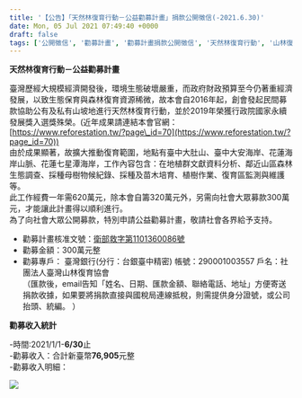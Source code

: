 ```yaml
---
title: '【公告】「天然林復育行動－公益勸募計畫」捐款公開徵信(-2021.6.30)'
date: Mon, 05 Jul 2021 07:49:40 +0000
draft: false
tags: ['公開徵信', '勸募計畫', '勸募計畫捐款公開徵信', '天然林復育行動', '山林復育成果']
---
```


**天然林復育行動－公益勸募計畫**

臺灣歷經大規模經濟開發後，環境生態破壞嚴重，而政府財政預算至今仍著重經濟發展，以致生態保育與森林復育資源稀微，故本會自2016年起，創會發起民間募款協助公有及私有山坡地進行天然林復育行動，並於2019年榮獲行政院國家永續發展獎入選獎殊榮。(近年成果請連結本會官網：[https://www.reforestation.tw/?page\_id=70](https://www.reforestation.tw/?page_id=70))  
由於成果顯著，故擴大推動復育範圍，地點有臺中大肚山、臺中大安海岸、花蓮海岸山脈、花蓮七星潭海岸，工作內容包含：在地植群文獻資料分析、鄰近山區森林生態調查、採種母樹物候紀錄、採種及苗木培育、植樹作業、復育區監測與維護等。  
此工作經費一年需620萬元，除本會自籌320萬元外，另需向社會大眾募款300萬元，才能讓此計畫得以順利進行。  
為了向社會大眾公開募款，特別申請公益勸募計畫，敬請社會各界給予支持。

*   勸募計畫核准文號：[衛部救字第1101360086號](https://www.reforestation.tw/?page_id=5134)
*   勸募金額：300萬元整
*   勸募專戶： 臺灣銀行(分行：台銀臺中精密) 帳號：290001003557 戶名：社團法人臺灣山林復育協會  
    （匯款後，email告知「姓名、日期、匯款金額、聯絡電話、地址」方便寄送捐款收據，如果要將捐款直接與國稅局連線抵稅，則需提供身分證號，或公司抬頭、統編。 ）

**勸募收入統計**

\-時間:2021/1/1-**6/30**止  
\-勸募收入：合計新臺幣**76,905**元整  
\-勸募收入明細：

![](https://www.reforestation.tw/wp-content/uploads/2021/07/210630.jpg)